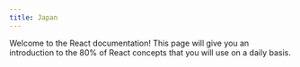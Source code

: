 ```yaml
---
title: Japan
---
```


<Intro>

Welcome to the React documentation! This page will give you an introduction to the 80% of React concepts that you will use on a daily basis.

</Intro>